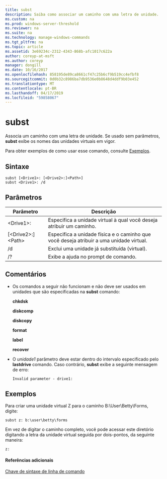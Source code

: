 ```yaml
---
title: subst
description: Saiba como associar um caminho com uma letra de unidade.
ms.custom: na
ms.prod: windows-server-threshold
ms.reviewer: na
ms.suite: na
ms.technology: manage-windows-commands
ms.tgt_pltfrm: na
ms.topic: article
ms.assetid: 3e69234c-2312-4343-868b-afc1017c622a
author: coreyp-at-msft
ms.author: coreyp
manager: dongill
ms.date: 10/16/2017
ms.openlocfilehash: 858195de89ca8661cf47c25b6cf9b519cc4efbf8
ms.sourcegitcommit: 0d0b32c8986ba7db9536e0b8648d4ddf9b03e452
ms.translationtype: MT
ms.contentlocale: pt-BR
ms.lasthandoff: 04/17/2019
ms.locfileid: "59858067"
---
```

# <a name="subst"></a>subst



Associa um caminho com uma letra de unidade. Se usado sem parâmetros, **subst** exibe os nomes das unidades virtuais em vigor.

Para obter exemplos de como usar esse comando, consulte [Exemplos](#BKMK_examples).

## <a name="syntax"></a>Sintaxe

```
subst [<Drive1>: [<Drive2>:]<Path>] 
subst <Drive1>: /d
```

## <a name="parameters"></a>Parâmetros

|Parâmetro|Descrição|
|---------|-----------|
|\<Drive1>:|Especifica a unidade virtual à qual você deseja atribuir um caminho.|
|[\<Drive2>:]\<Path>|Especifica a unidade física e o caminho que você deseja atribuir a uma unidade virtual.|
|/d|Exclui uma unidade já substituída (virtual).|
|/?|Exibe a ajuda no prompt de comando.|

## <a name="remarks"></a>Comentários

-   Os comandos a seguir não funcionam e não deve ser usados em unidades que são especificadas na **subst** comando:

    **chkdsk**

    **diskcomp**

    **diskcopy**

    **format**

    **label**

    **recover**
-   O *unidade1* parâmetro deve estar dentro do intervalo especificado pelo **lastdrive** comando. Caso contrário, **subst** exibe a seguinte mensagem de erro:

    `Invalid parameter - drive1:`

## <a name="BKMK_examples"></a>Exemplos

Para criar uma unidade virtual Z para o caminho B:\User\Betty\Forms, digite:
```
subst z: b:\user\betty\forms 
```
Em vez de digitar o caminho completo, você pode acessar este diretório digitando a letra da unidade virtual seguida por dois-pontos, da seguinte maneira:
```
z: 
```

#### <a name="additional-references"></a>Referências adicionais

[Chave de sintaxe de linha de comando](command-line-syntax-key.md)